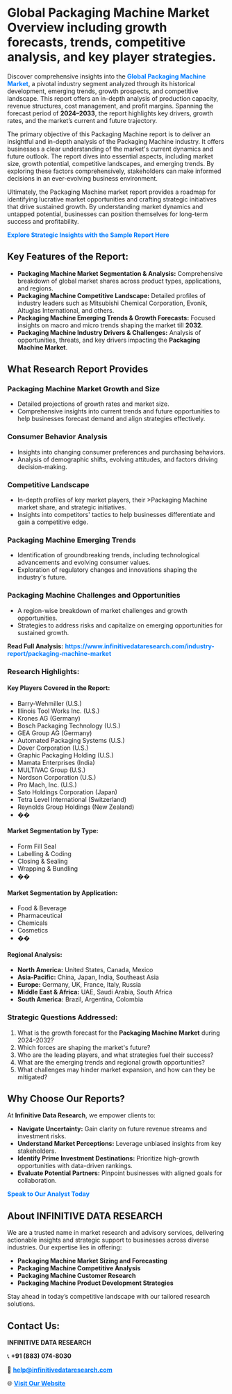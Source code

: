 <h1>Global Packaging Machine Market Overview including growth forecasts, trends, competitive analysis, and key player strategies.</h1>
<p>
Discover comprehensive insights into the 
<a href="https://www.infinitivedataresearch.com/industry-report/packaging-machine-market" rel="dofollow" style="color: #007BFF; text-decoration: none;"><strong>Global Packaging Machine Market</strong></a>, a pivotal industry segment analyzed through its historical development, emerging trends, growth prospects, and competitive landscape. This report offers an in-depth analysis of production capacity, revenue structures, cost management, and profit margins. Spanning the forecast period of <strong>2024–2033</strong>, the report highlights key drivers, growth rates, and the market’s current and future trajectory.
</p>
<p>
The primary objective of this Packaging Machine report is to deliver an insightful and in-depth analysis of the Packaging Machine industry. It offers businesses a clear understanding of the market's current dynamics and future outlook. The report dives into essential aspects, including market size, growth potential, competitive landscapes, and emerging trends. By exploring these factors comprehensively, stakeholders can make informed decisions in an ever-evolving business environment.
</p>
<p>
Ultimately, the Packaging Machine market report provides a roadmap for identifying lucrative market opportunities and crafting strategic initiatives that drive sustained growth. By understanding market dynamics and untapped potential, businesses can position themselves for long-term success and profitability.
</p>
<p>
<a href="https://www.infinitivedataresearch.com/request-sample/reportId=104912" style="color: #007BFF; text-decoration: none;"><strong>Explore Strategic Insights with the Sample Report Here</strong></a>
</p>

<h2>Key Features of the Report:</h2>
<ul>
<li><strong>Packaging Machine Market Segmentation & Analysis:</strong> Comprehensive breakdown of global market shares across product types, applications, and regions.</li>
<li><strong>Packaging Machine Competitive Landscape:</strong> Detailed profiles of industry leaders such as Mitsubishi Chemical Corporation, Evonik, Altuglas International, and others.</li>
<li><strong>Packaging Machine Emerging Trends & Growth Forecasts:</strong> Focused insights on macro and micro trends shaping the market till <strong>2032</strong>.</li>
<li><strong>Packaging Machine Industry Drivers & Challenges:</strong> Analysis of opportunities, threats, and key drivers impacting the <strong>Packaging Machine Market</strong>.</li>
</ul>

<h2>What Research Report Provides</h2>
<h3>Packaging Machine Market Growth and Size</h3>
<ul>
<li>Detailed projections of growth rates and market size.</li>
<li>Comprehensive insights into current trends and future opportunities to help businesses forecast demand and align strategies effectively.</li>
</ul>

<h3>Consumer Behavior Analysis</h3>
<ul>
<li>Insights into changing consumer preferences and purchasing behaviors.</li>
<li>Analysis of demographic shifts, evolving attitudes, and factors driving decision-making.</li>
</ul>

<h3>Competitive Landscape</h3>
<ul>
<li>In-depth profiles of key market players, their >Packaging Machine market share, and strategic initiatives.</li>
<li>Insights into competitors' tactics to help businesses differentiate and gain a competitive edge.</li>
</ul>

<h3>Packaging Machine Emerging Trends</h3>
<ul>
<li>Identification of groundbreaking trends, including technological advancements and evolving consumer values.</li>
<li>Exploration of regulatory changes and innovations shaping the industry's future.</li>
</ul>

<h3>Packaging Machine Challenges and Opportunities</h3>
<ul>
<li>A region-wise breakdown of market challenges and growth opportunities.</li>
<li>Strategies to address risks and capitalize on emerging opportunities for sustained growth.</li>
</ul>
<p><strong>Read Full Analysis:</strong> <a href="https://www.infinitivedataresearch.com/industry-report/packaging-machine-market" rel="dofollow" style="color: #007BFF; text-decoration: none;"><strong>https://www.infinitivedataresearch.com/industry-report/packaging-machine-market</strong></a></p>
<h3>Research Highlights:</h3>
<h4>Key Players Covered in the Report:</h4>
<ul><li>Barry-Wehmiller (U.S.)</li><li>Illinois Tool Works Inc. (U.S.)</li><li>Krones AG (Germany)</li><li>Bosch Packaging Technology (U.S.)</li><li>GEA Group AG (Germany)</li><li>Automated Packaging Systems (U.S.)</li><li>Dover Corporation (U.S.)</li><li>Graphic Packaging Holding (U.S.)</li><li>Mamata Enterprises (India)</li><li>MULTIVAC Group (U.S.)</li><li>Nordson Corporation (U.S.)</li><li>Pro Mach, Inc. (U.S.)</li><li>Sato Holdings Corporation (Japan)</li><li>Tetra Level International (Switzerland)</li><li>Reynolds Group Holdings  (New Zealand)</li><li>��</li></ul>
<h4>Market Segmentation by Type:</h4>
<ul><li>Form Fill Seal</li><li>Labelling &amp; Coding</li><li>Closing &amp; Sealing</li><li>Wrapping &amp; Bundling</li><li>��</li></ul>
<h4>Market Segmentation by Application:</h4>
<ul><li>Food &amp; Beverage</li><li>Pharmaceutical</li><li>Chemicals</li><li>Cosmetics</li><li>��</li></ul>

<h4>Regional Analysis:</h4>
<ul>
<li><strong>North America:</strong> United States, Canada, Mexico</li>
<li><strong>Asia-Pacific:</strong> China, Japan, India, Southeast Asia</li>
<li><strong>Europe:</strong> Germany, UK, France, Italy, Russia</li>
<li><strong>Middle East & Africa:</strong> UAE, Saudi Arabia, South Africa</li>
<li><strong>South America:</strong> Brazil, Argentina, Colombia</li>
</ul>

<h3>Strategic Questions Addressed:</h3>
<ol>
<li>What is the growth forecast for the <strong>Packaging Machine Market</strong> during 2024–2032?</li>
<li>Which forces are shaping the market's future?</li>
<li>Who are the leading players, and what strategies fuel their success?</li>
<li>What are the emerging trends and regional growth opportunities?</li>
<li>What challenges may hinder market expansion, and how can they be mitigated?</li>
</ol>

<h2>Why Choose Our Reports?</h2>
<p>At <strong>Infinitive Data Research</strong>, we empower clients to:</p>
<ul>
<li><strong>Navigate Uncertainty:</strong> Gain clarity on future revenue streams and investment risks.</li>
<li><strong>Understand Market Perceptions:</strong> Leverage unbiased insights from key stakeholders.</li>
<li><strong>Identify Prime Investment Destinations:</strong> Prioritize high-growth opportunities with data-driven rankings.</li>
<li><strong>Evaluate Potential Partners:</strong> Pinpoint businesses with aligned goals for collaboration.</li>
</ul>
<p><a href="https://www.infinitivedataresearch.com/industry-report/packaging-machine-market" rel="dofollow" style="color: #007BFF; text-decoration: none;"><strong>Speak to Our Analyst Today</strong></a></p>

<h2>About INFINITIVE DATA RESEARCH</h2>
<p>We are a trusted name in market research and advisory services, delivering actionable insights and strategic support to businesses across diverse industries. Our expertise lies in offering:</p>
<ul>
<li><strong>Packaging Machine Market Sizing and Forecasting</strong></li>
<li><strong>Packaging Machine Competitive Analysis</strong></li>
<li><strong>Packaging Machine Customer Research</strong></li>
<li><strong>Packaging Machine Product Development Strategies</strong></li>
</ul>
<p>Stay ahead in today’s competitive landscape with our tailored research solutions.</p>

<h2>Contact Us:</h2>
<p><strong>INFINITIVE DATA RESEARCH</strong></p>
<p>📞 <strong>+91 (883) 074-8030</strong></p>
<p>📧 <strong><a href="mailto:help@infinitivedataresearch.com" style="color: #007BFF;">help@infinitivedataresearch.com</a></strong></p>
<p>🌐 <strong><a href="https://www.infinitivedataresearch.com" rel="dofollow" style="color: #007BFF;">Visit Our Website</a></strong></p>